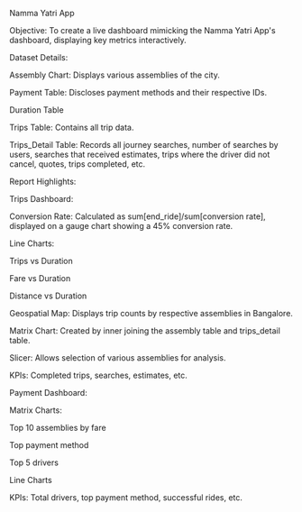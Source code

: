  Namma Yatri App

Objective: To create a live dashboard mimicking the Namma Yatri App's dashboard, displaying key metrics interactively.

Dataset Details:

Assembly Chart: Displays various assemblies of the city.

Payment Table: Discloses payment methods and their respective IDs.

Duration Table

Trips Table: Contains all trip data.

Trips_Detail Table: Records all journey searches, number of searches by users, searches that received estimates, trips where the driver did not cancel, quotes, trips completed, etc.

Report Highlights:

Trips Dashboard:

Conversion Rate: Calculated as sum[end_ride]/sum[conversion rate], displayed on a gauge chart showing a 45% conversion rate.

Line Charts:

Trips vs Duration

Fare vs Duration

Distance vs Duration

Geospatial Map: Displays trip counts by respective assemblies in Bangalore.

Matrix Chart: Created by inner joining the assembly table and trips_detail table.

Slicer: Allows selection of various assemblies for analysis.

KPIs: Completed trips, searches, estimates, etc.

Payment Dashboard:

Matrix Charts:

Top 10 assemblies by fare

Top payment method

Top 5 drivers

Line Charts

KPIs: Total drivers, top payment method, successful rides, etc.

